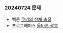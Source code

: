 ### 20240724 문제
- 백준
[쿠키의 신체 측정](https://www.acmicpc.net/problem/20125)
- 프로그래머스
[올바른 괄호](https://school.programmers.co.kr/learn/courses/30/lessons/12909)
